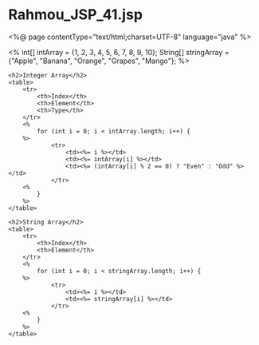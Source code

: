 # Rahmou_JSP_41.jsp
<%@ page contentType="text/html;charset=UTF-8" language="java" %>
<html>
<head>
    <title>Rahmoun JSP 41</title>
    <style>
        table {
            border-collapse: collapse;
            width: 50%;
            margin: 20px;
        }
        th, td {
            border: 1px solid black;
            padding: 8px;
            text-align: left;
        }
    </style>
</head>
<body>
    <%
        int[] intArray = {1, 2, 3, 4, 5, 6, 7, 8, 9, 10};
        String[] stringArray = {"Apple", "Banana", "Orange", "Grapes", "Mango"};
    %>

    <h2>Integer Array</h2>
    <table>
        <tr>
            <th>Index</th>
            <th>Element</th>
            <th>Type</th>
        </tr>
        <%
            for (int i = 0; i < intArray.length; i++) {
        %>
                <tr>
                    <td><%= i %></td>
                    <td><%= intArray[i] %></td>
                    <td><%= (intArray[i] % 2 == 0) ? "Even" : "Odd" %></td>
                </tr>
        <%
            }
        %>
    </table>

    <h2>String Array</h2>
    <table>
        <tr>
            <th>Index</th>
            <th>Element</th>
        </tr>
        <%
            for (int i = 0; i < stringArray.length; i++) {
        %>
                <tr>
                    <td><%= i %></td>
                    <td><%= stringArray[i] %></td>
                </tr>
        <%
            }
        %>
    </table>
</body>
</html>
